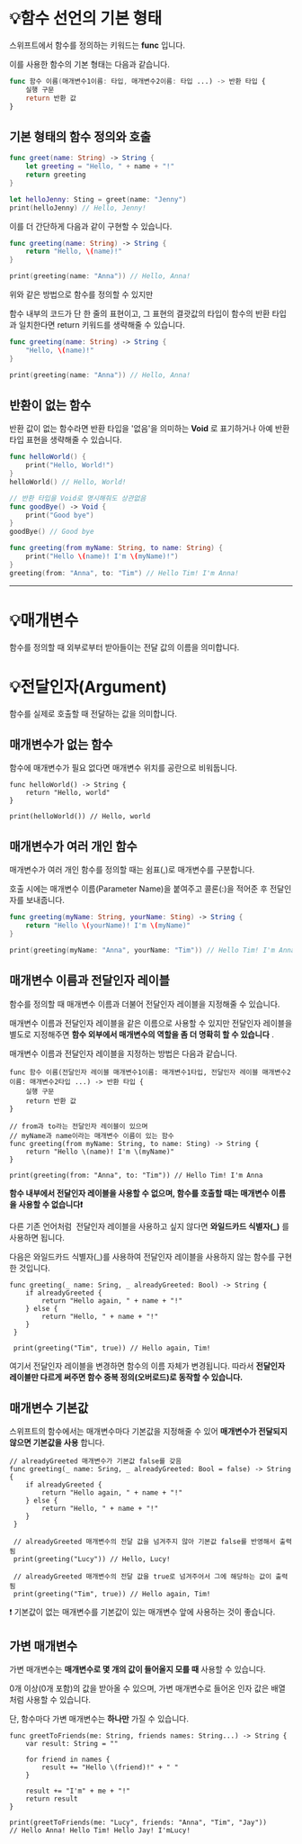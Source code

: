 # 💡함수 선언의 기본 형태

스위프트에서 함수를 정의하는 키워드는 **func** 입니다.

이를 사용한 함수의 기본 형태는 다음과 같습니다.

```Swift
func 함수 이름(매개변수1이름: 타입, 매개변수2이름: 타입 ...) -> 반환 타입 {
	실행 구문
    return 반환 값
}
```


## 기본 형태의 함수 정의와 호출

```Swift
func greet(name: String) -> String {
	let greeting = "Hello, " + name + "!"
    return greeting
}

let helloJenny: Sting = greet(name: "Jenny")
print(helloJenny) // Hello, Jenny!
```

이를 더 간단하게 다음과 같이 구현할 수 있습니다.

```Swift
func greeting(name: String) -> String {
	return "Hello, \(name)!"
}

print(greeting(name: "Anna")) // Hello, Anna!
```

위와 같은 방법으로 함수를 정의할 수 있지만

함수 내부의 코드가 단 한 줄의 표현이고, 그 표현의 결괏값의 타입이 함수의 반환 타입과 일치한다면 return 키워드를 생략해줄 수 있습니다.

```Swift
func greeting(name: String) -> String {
	"Hello, \(name)!"
}

print(greeting(name: "Anna")) // Hello, Anna!
```


## 반환이 없는 함수

반환 값이 없는 함수라면 반환 타입을 '없음'을 의미하는 **Void** 로 표기하거나 아예 반환 타입 표현을 생략해줄 수 있습니다.

```Swift
func helloWorld() {
	print("Hello, World!")
}
helloWorld() // Hello, World!

// 반환 타입을 Void로 명시해줘도 상관없음
func goodBye() -> Void {
	print("Good bye")
}
goodBye() // Good bye

func greeting(from myName: String, to name: String) {
	print("Hello \(name)! I'm \(myName)!")
}
greeting(from: "Anna", to: "Tim") // Hello Tim! I'm Anna!
```
---


# 💡매개변수

함수를 정의할 때 외부로부터 받아들이는 전달 값의 이름을 의미합니다.



# 💡전달인자(Argument)

함수를 실제로 호출할 때 전달하는 값을 의미합니다.



## 매개변수가 없는 함수

함수에 매개변수가 필요 없다면 매개변수 위치를 공란으로 비워둡니다.

```
func helloWorld() -> String {
	return "Hello, world"
}

print(helloWorld()) // Hello, world
```

## 매개변수가 여러 개인 함수

매개변수가 여러 개인 함수를 정의할 때는 쉼표(,)로 매개변수를 구분합니다.

호출 시에는 매개변수 이름(Parameter Name)을 붙여주고 콜론(:)을 적어준 후 전달인자를 보내줍니다.

```Swift
func greeting(myName: String, yourName: Sting) -> String {
	return "Hello \(yourName)! I'm \(myName)"
}

print(greeting(myName: "Anna", yourName: "Tim")) // Hello Tim! I'm Anna
```

## 매개변수 이름과 전달인자 레이블

함수를 정의할 때 매개변수 이름과 더불어 전달인자 레이블을 지정해줄 수 있습니다.

매개변수 이름과 전달인자 레이블을 같은 이름으로 사용할 수 있지만 전달인자 레이블을 별도로 지정해주면 **함수 외부에서 매개변수의 역할을 좀 더 명확히 할 수 있습니다** .

매개변수 이름과 전달인자 레이블을 지정하는 방법은 다음과 같습니다.

```
func 함수 이름(전달인자 레이블 매개변수1이름: 매개변수1타입, 전달인자 레이블 매개변수2이름: 매개변수2타입 ...) -> 반환 타입 {
	실행 구문
    return 반환 값
}
```

```
// from과 to라는 전달인자 레이블이 있으며
// myName과 name이라는 매개변수 이름이 있는 함수 
func greeting(from myName: String, to name: Sting) -> String {
	return "Hello \(name)! I'm \(myName)"
}

print(greeting(from: "Anna", to: "Tim")) // Hello Tim! I'm Anna
```

**함수 내부에서 전달인자 레이블을 사용할 수 없으며, 함수를 호출할 때는 매개변수 이름을 사용할 수 없습니다❗️**

다른 기존 언어처럼  전달인자 레이블을 사용하고 싶지 않다면 **와일드카드 식별자(\_)** 를 사용하면 됩니다.

다음은 와일드카드 식별자(\_)를 사용하여 전달인자 레이블을 사용하지 않는 함수를 구현한 것입니다.

```
func greeting(_ name: Sring, _ alreadyGreeted: Bool) -> String {
	if alreadyGreeted {
    	return "Hello again, " + name + "!"
    } else {
    	return "Hello, " + name + "!"
    }
 }
 
 print(greeting("Tim", true)) // Hello again, Tim!
```

여기서 전달인자 레이블을 변경하면 함수의 이름 자체가 변경됩니다. 따라서 **전달인자 레이블만 다르게 써주면 함수 중복 정의(오버로드)로 동작할 수 있습니다.**

## 매개변수 기본값

스위프트의 함수에서는 매개변수마다 기본값을 지정해줄 수 있어 **매개변수가 전달되지 않으면 기본값을 사용** 합니다.

```
// alreadyGreeted 매개변수가 기본값 false를 갖음
func greeting(_ name: Sring, _ alreadyGreeted: Bool = false) -> String {
	if alreadyGreeted {
    	return "Hello again, " + name + "!"
    } else {
    	return "Hello, " + name + "!"
    }
 }
 
 // alreadyGreeted 매개변수의 전달 값을 넘겨주지 않아 기본값 false를 반영해서 출력됨
 print(greeting("Lucy")) // Hello, Lucy!
 
 // alreadyGreeted 매개변수의 전달 값을 true로 넘겨주어서 그에 해당하는 값이 출력됨 
 print(greeting("Tim", true)) // Hello again, Tim!
```

❗️ 기본값이 없는 매개변수를 기본값이 있는 매개변수 앞에 사용하는 것이 좋습니다.

## 가변 매개변수

가변 매개변수는 **매개변수로 몇 개의 값이 들어올지 모를 때** 사용할 수 있습니다.

0개 이상(0개 포함)의 값을 받아올 수 있으며, 가변 매개변수로 들어온 인자 값은 배열처럼 사용할 수 있습니다.

단, 함수마다 가변 매개변수는 **하나만** 가질 수 있습니다.

```
func greetToFriends(me: String, friends names: String...) -> String {
	var result: String = ""
    
    for friend in names {
    	result += "Hello \(friend)!" + " "
    }
    
    result += "I'm" + me + "!"
    return result
}

print(greetToFriends(me: "Lucy", friends: "Anna", "Tim", "Jay"))
// Hello Anna! Hello Tim! Hello Jay! I'mLucy!
```
